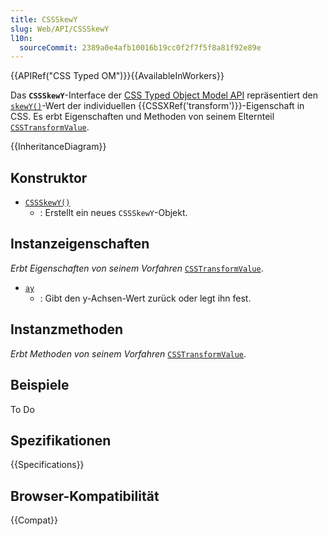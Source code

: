```yaml
---
title: CSSSkewY
slug: Web/API/CSSSkewY
l10n:
  sourceCommit: 2389a0e4afb10016b19cc0f2f7f5f8a81f92e89e
---
```


{{APIRef("CSS Typed OM")}}{{AvailableInWorkers}}

Das **`CSSSkewY`**-Interface der [CSS Typed Object Model API](/de/docs/Web/API/CSS_Object_Model) repräsentiert den [`skewY()`](/de/docs/Web/CSS/transform-function/skewY)-Wert der individuellen {{CSSXRef('transform')}}-Eigenschaft in CSS. Es erbt Eigenschaften und Methoden von seinem Elternteil [`CSSTransformValue`](/de/docs/Web/API/CSSTransformValue).

{{InheritanceDiagram}}

## Konstruktor

- [`CSSSkewY()`](/de/docs/Web/API/CSSSkewY/CSSSkewY)
  - : Erstellt ein neues `CSSSkewY`-Objekt.

## Instanzeigenschaften

_Erbt Eigenschaften von seinem Vorfahren_ [`CSSTransformValue`](/de/docs/Web/API/CSSTransformValue).

- [`ay`](/de/docs/Web/API/CSSSkewY/ay)
  - : Gibt den y-Achsen-Wert zurück oder legt ihn fest.

## Instanzmethoden

_Erbt Methoden von seinem Vorfahren_ [`CSSTransformValue`](/de/docs/Web/API/CSSTransformValue).

## Beispiele

To Do

## Spezifikationen

{{Specifications}}

## Browser-Kompatibilität

{{Compat}}
